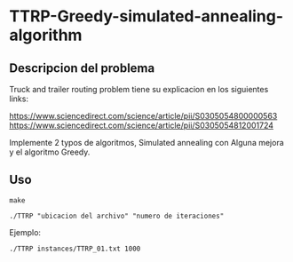 # TTRP-Greedy-simulated-annealing-algorithm

## Descripcion del problema

Truck and trailer routing problem tiene su explicacion en los siguientes links:

https://www.sciencedirect.com/science/article/pii/S0305054800000563
https://www.sciencedirect.com/science/article/pii/S0305054812001724

Implemente 2 typos de algoritmos, Simulated annealing con Alguna mejora y el algoritmo Greedy.

## Uso

```make```

```./TTRP "ubicacion del archivo" "numero de iteraciones" ```

Ejemplo:

``` ./TTRP instances/TTRP_01.txt 1000 ```